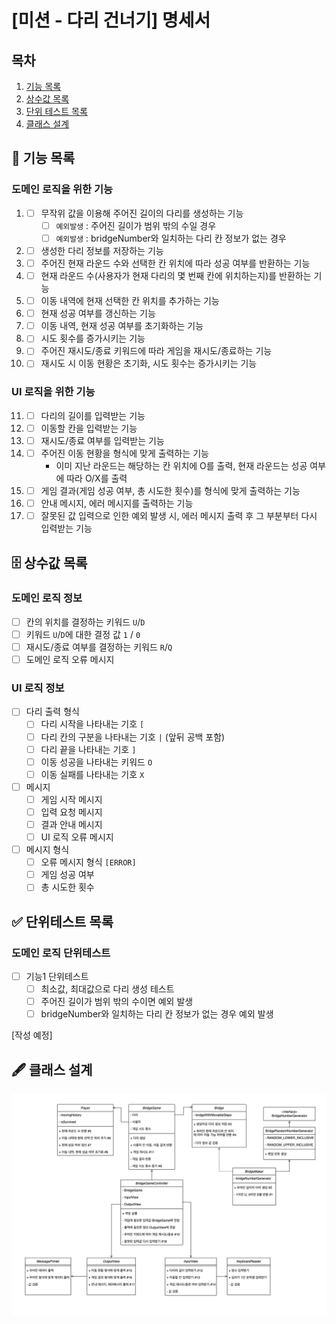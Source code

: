 # [미션 - 다리 건너기] 명세서

## 목차

1. [기능 목록](#-기능-목록)
2. [상수값 목록](#-상수값-목록)
3. [단위 테스트 목록](#-단위테스트-목록)
4. [클래스 설계](#-클래스-설계)

## 🚀 기능 목록

### 도메인 로직을 위한 기능

1.
     - [ ] 무작위 값을 이용해 주어진 길이의 다리를 생성하는 기능
       - [ ] `예외발생` : 주어진 길이가 범위 밖의 수일 경우
       - [ ] `예외발생` : bridgeNumber와 일치하는 다리 칸 정보가 없는 경우
2.
    - [ ] 생성한 다리 정보를 저장하는 기능
3.
    - [ ] 주어진 현재 라운드 수와 선택한 칸 위치에 따라 성공 여부를 반환하는 기능
4.
    - [ ] 현재 라운드 수(사용자가 현재 다리의 몇 번째 칸에 위치하는지)를 반환하는 기능
5.
    - [ ] 이동 내역에 현재 선택한 칸 위치를 추가하는 기능
6.
    - [ ] 현재 성공 여부를 갱신하는 기능
7.
    - [ ] 이동 내역, 현재 성공 여부를 초기화하는 기능
8.
    - [ ] 시도 횟수를 증가시키는 기능
9.
    - [ ] 주어진 재시도/종료 키워드에 따라 게임을 재시도/종료하는 기능
10.
    - [ ] 재시도 시 이동 현황은 초기화, 시도 횟수는 증가시키는 기능

### UI 로직을 위한 기능

11.
    - [ ] 다리의 길이를 입력받는 기능
12.
    - [ ] 이동할 칸을 입력받는 기능
13.
    - [ ] 재시도/종료 여부를 입력받는 기능
14.
    - [ ] 주어진 이동 현황을 형식에 맞게 출력하는 기능
        - 이미 지난 라운드는 해당하는 칸 위치에 O를 출력, 현재 라운드는 성공 여부에 따라 O/X를 출력
15.
    - [ ] 게임 결과(게임 성공 여부, 총 시도한 횟수)를 형식에 맞게 출력하는 기능
16.
    - [ ] 안내 메시지, 에러 메시지를 출력하는 기능
17.
    - [ ] 잘못된 값 입력으로 인한 예외 발생 시, 에러 메시지 출력 후 그 부분부터 다시 입력받는 기능

## 🗄 상수값 목록

### 도메인 로직 정보

- [ ] 칸의 위치를 결정하는 키워드 `U`/`D`
- [ ] 키워드 `U`/`D`에 대한 결정 값 `1` / `0`
- [ ] 재시도/종료 여부를 결정하는 키워드 `R`/`Q`
- [ ] 도메인 로직 오류 메시지

### UI 로직 정보

- [ ] 다리 출력 형식
    - [ ] 다리 시작을 나타내는 기호 `[`
    - [ ] 다리 칸의 구분을 나타내는 기호 `|` (앞뒤 공백 포함)
    - [ ] 다리 끝을 나타내는 기호 `]`
    - [ ] 이동 성공을 나타내는 키워드 `O`
    - [ ] 이동 실패를 나타내는 기호 `X`
- [ ] 메시지
    - [ ] 게임 시작 메시지
    - [ ] 입력 요청 메시지
    - [ ] 결과 안내 메시지
    - [ ] UI 로직 오류 메시지
- [ ] 메시지 형식
    - [ ] 오류 메시지 형식 `[ERROR]`
    - [ ] 게임 성공 여부
    - [ ] 총 시도한 횟수

## ✅ 단위테스트 목록

### 도메인 로직 단위테스트
- [ ] 기능1 단위테스트
  - [ ] 최소값, 최대값으로 다리 생성 테스트
  - [ ] 주어진 길이가 범위 밖의 수이면 예외 발생
  - [ ] bridgeNumber와 일치하는 다리 칸 정보가 없는 경우 예외 발생

[작성 예정]

## 🖋 클래스 설계

![클래스 다이어그램](class-diagram.png)